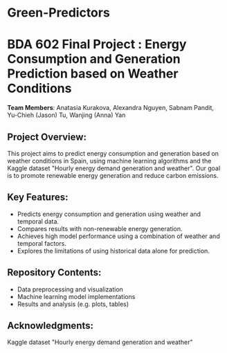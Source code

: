 # Green-Predictors
# BDA 602 Final Project : Energy Consumption and Generation Prediction based on Weather Conditions 
**Team Members**:
Anatasia Kurakova,
Alexandra Nguyen,
Sabnam Pandit,
Yu-Chieh (Jason) Tu,
Wanjing (Anna) Yan

## Project Overview:
This project aims to predict energy consumption and generation based on weather conditions in Spain, using machine learning algorithms and the Kaggle dataset "Hourly energy demand generation and weather". Our goal is to promote renewable energy generation and reduce carbon emissions.

## Key Features:
- Predicts energy consumption and generation using weather and temporal data.
- Compares results with non-renewable energy generation.
- Achieves high model performance using a combination of weather and temporal factors.
- Explores the limitations of using historical data alone for prediction.

## Repository Contents:
- Data preprocessing and visualization 
- Machine learning model implementations 
- Results and analysis (e.g. plots, tables)

## Acknowledgments:
Kaggle dataset "Hourly energy demand generation and weather"
